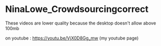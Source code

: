 # NinaLowe_Crowdsourcingcorrect

These videos are lower quality because the desktop doesn't allow above 100mb


on youtube : https://youtu.be/VjX0D8Gg_mw (my youtube page)
